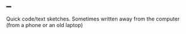 # _
Quick code/text sketches. Sometimes written away from the computer (from a phone or an old laptop)
